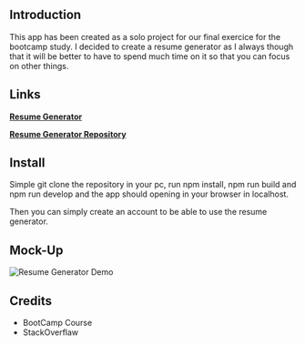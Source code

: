 ## Introduction 

This app has been created as a solo project for our final exercice for the bootcamp study. I decided to create a resume generator as I always though that it will be better to have to spend much time on it so that you can focus on other things.

## Links

**[Resume Generator](https://resume-generator-tl.herokuapp.com/)**

**[Resume Generator Repository](https://github.com/TristanLibeau/resume-generator)**

## Install

Simple git clone the repository in your pc, run npm install, npm run build and npm run develop and the app should opening in your browser in localhost.

Then you can simply create an account to be able to use the resume generator.

## Mock-Up

![Resume Generator Demo](./client/src/assets/resume-generator-demo.gif)

## Credits

* BootCamp Course
* StackOverflaw